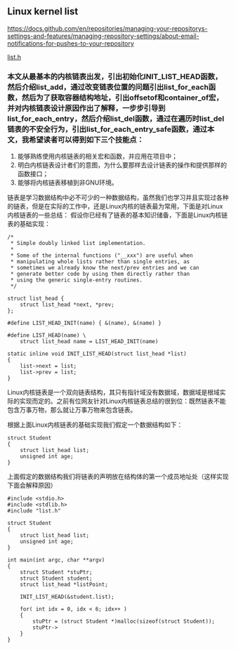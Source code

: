 ## Linux kernel list   
https://docs.github.com/en/repositories/managing-your-repositorys-settings-and-features/managing-repository-settings/about-email-notifications-for-pushes-to-your-repository
   
[list.h](https://cs.android.com/android/kernel/superproject/+/common-android-mainline:test/ltp/testcases/realtime/include/list.h)

### 本文从最基本的内核链表出发，引出初始化INIT_LIST_HEAD函数，然后介绍list_add，通过改变链表位置的问题引出list_for_each函数，然后为了获取容器结构地址，引出offsetof和container_of宏，并对内核链表设计原因作出了解释，一步步引导到list_for_each_entry，然后介绍list_del函数，通过在遍历时list_del链表的不安全行为，引出list_for_each_entry_safe函数，通过本文，我希望读者可以得到如下三个技能点：

1. 能够熟练使用内核链表的相关宏和函数，并应用在项目中；
2. 明白内核链表设计者们的意图，为什么要那样去设计链表的操作和提供那样的函数接口；
3. 能够将内核链表移植到非GNU环境。

链表是学习数据结构中必不可少的一种数据结构，虽然我们也学习并且实现过各种的链表，但是在实际的工作中，还是Linux内核的链表最为常用，下面是对Linux内核链表的一些总结：
假设你已经有了链表的基本知识储备，下面是Linux内核链表的基础实现：

```
/*
 * Simple doubly linked list implementation.
 *
 * Some of the internal functions ("__xxx") are useful when
 * manipulating whole lists rather than single entries, as
 * sometimes we already know the next/prev entries and we can
 * generate better code by using them directly rather than
 * using the generic single-entry routines.
 */

struct list_head {
	struct list_head *next, *prev;
};

#define LIST_HEAD_INIT(name) { &(name), &(name) }

#define LIST_HEAD(name) \
	struct list_head name = LIST_HEAD_INIT(name)

static inline void INIT_LIST_HEAD(struct list_head *list)
{
	list->next = list;
	list->prev = list;
}
```

Linux内核链表是一个双向链表结构，其只有指针域没有数据域，数据域是根域实际的实现而定的。之前有位网友针对Linux内核链表总结的很到位：既然链表不能包含万事万物，那么就让万事万物来包含链表。

根据上面Linux内核链表的基础实现我们假定一个数据结构如下：

```
struct Student
{
    struct list_head list;
    unsigned int age;
}
```

上面假定的数据结构我们将链表的声明放在结构体的第一个成员地址处（这样实现下面会解释原因）

```
#include <stdio.h>
#include <stdlib.h>
#include "list.h"

struct Student
{
    struct list_head list;
    unsigned int age;
}

int main(int argc, char **argv)
{
    struct Student *stuPtr;
    struct Student student;
    struct list_head *listPoint;

    INIT_LIST_HEAD(&student.list);

    for( int idx = 0, idx < 6; idx++ )
    {
        stuPtr = (struct Student *)malloc(sizeof(struct Student));
        stuPtr->
    }
}
```
